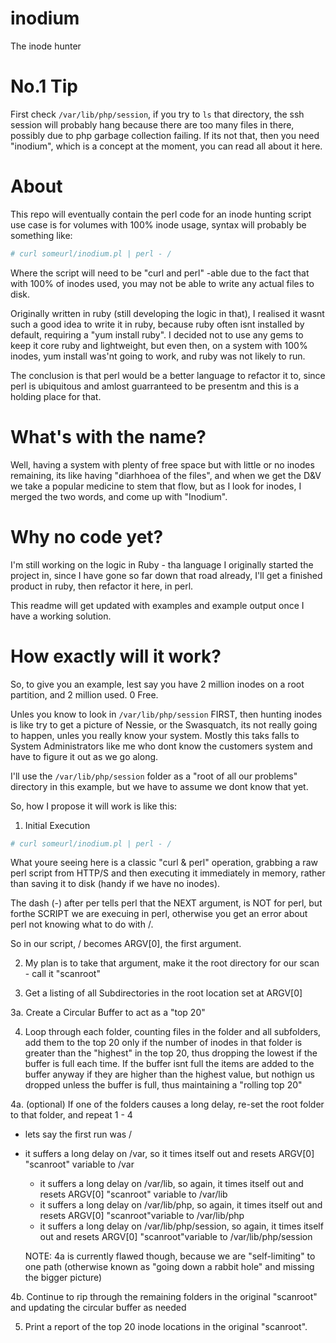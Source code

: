 # inodium
The inode hunter

# No.1 Tip

First check `/var/lib/php/session`, if you try to `ls` that directory, the ssh session will probably hang because there are too many files in there, possibly due to php garbage collection failing. If its not that, then you need "inodium", which is a concept at the moment, you can read all about it here.

# About

This repo will eventually contain the perl code for an inode hunting script use case is for volumes with 100% inode usage, syntax will probably be something like:

```bash
# curl someurl/inodium.pl | perl - /
```

Where the script will need to be "curl and perl" -able due to the fact that with 100% of inodes used, you may not be able to write any actual files to disk.

Originally written in ruby (still developing the logic in that), I realised it wasnt such a good idea to write it in ruby, because ruby often isnt installed by default, requiring a "yum install ruby". I decided not to use any gems to keep it core ruby and lightweight, but even then, on a system with 100% inodes, yum install was'nt going to work, and ruby was not likely to run.

The conclusion is that perl would be a better language to refactor it to, since perl is ubiquitous and amlost guarranteed to be presentm and this is a holding place for that.

# What's with the name?

Well, having a system with plenty of free space but with little or no inodes remaining, its like having "diarhhoea of the files", and when we get the D&V we take a popular medicine to stem that flow, but as I look for inodes, I merged the two words, and come up with "Inodium".

# Why no code yet?

I'm still working on the logic in Ruby - tha language I originally started the project in, since I have gone so far down that road already, I'll get a finished product in ruby, then refactor it here, in perl.

This readme will get updated with examples and example output once I have a working solution.

# How exactly will it work?

So, to give you an example, lest say you have 2 million inodes on a root partition, and 2 million used. 0 Free.

Unles you know to look in `/var/lib/php/session` FIRST, then hunting inodes is like try to get a picture of Nessie, or the Swasquatch, its not really going to happen, unles you really know your system. Mostly this taks falls to System Administrators like me who dont know the customers system and have to figure it out as we go along.

I'll use the `/var/lib/php/session` folder as a "root of all our problems" directory in this example, but we have to assume we dont know that yet.

So, how I propose it will work is like this:

1. Initial Execution

```bash
# curl someurl/inodium.pl | perl - /
```

What youre seeing here is a classic "curl & perl" operation, grabbing a raw perl script from HTTP/S and then executing it immediately in memory, rather than saving it to disk (handy if we have no inodes).

The dash (-) after per tells perl that the NEXT argument, is NOT for perl, but forthe SCRIPT we are execuing in perl, otherwise you get an error about perl not knowing what to do with /.

So in our script, / becomes ARGV[0], the first argument.

2. My plan is to take that argument, make it the root directory for our scan - call it "scanroot"

3. Get a listing of all Subdirectories in the root location set at ARGV[0]

3a. Create a Circular Buffer to act as a "top 20"

4. Loop through each folder, counting files in the folder and all subfolders, add them to the top 20 only if the number of inodes in that folder is greater than the "highest" in the top 20, thus dropping the lowest if the buffer is full each time. If the buffer isnt full the items are added to the buffer anyway if they are higher than the highest value, but nothign us dropped unless the buffer is full, thus maintaining a "rolling top 20"

4a. (optional) If one of the folders causes a long delay, re-set the root folder to that folder, and repeat 1 - 4

   - lets say the first run was /
   - it suffers a long delay on /var, so it times itself out and resets ARGV[0] "scanroot" variable to /var
     - it suffers a long delay on /var/lib, so again, it times itself out and resets ARGV[0] "scanroot" variable to /var/lib
     - it suffers a long delay on /var/lib/php, so again, it times itself out and resets ARGV[0] "scanroot"variable to /var/lib/php
     - it suffers a long delay on /var/lib/php/session, so again, it times itself out and resets ARGV[0] "scanroot"variable to /var/lib/php/session
      
      NOTE: 4a is currently flawed though, because we are "self-limiting" to one path (otherwise known as "going down a rabbit hole" and missing the bigger picture)

4b.  Continue to rip through the remaining folders in the original "scanroot" and updating the circular buffer as needed

5. Print a report of the top 20 inode locations in the original "scanroot".
